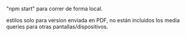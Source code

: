 "npm start" para correr de forma local.

estilos solo para version enviada en PDF, no están incluidos los media queries para otras pantallas/dispositivos.
